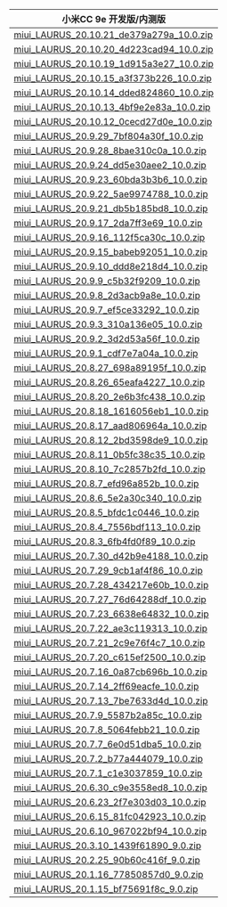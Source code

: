 | 小米CC 9e  开发版/内测版    |
| ---- |
| [miui_LAURUS_20.10.21_de379a279a_10.0.zip](https://hugeota.d.miui.com/20.10.21/miui_LAURUS_20.10.21_de379a279a_10.0.zip)    |
| [miui_LAURUS_20.10.20_4d223cad94_10.0.zip](https://hugeota.d.miui.com/20.10.20/miui_LAURUS_20.10.20_4d223cad94_10.0.zip)    |
| [miui_LAURUS_20.10.19_1d915a3e27_10.0.zip](https://hugeota.d.miui.com/20.10.19/miui_LAURUS_20.10.19_1d915a3e27_10.0.zip)    |
| [miui_LAURUS_20.10.15_a3f373b226_10.0.zip](https://hugeota.d.miui.com/20.10.15/miui_LAURUS_20.10.15_a3f373b226_10.0.zip)    |
| [miui_LAURUS_20.10.14_dded824860_10.0.zip](https://hugeota.d.miui.com/20.10.14/miui_LAURUS_20.10.14_dded824860_10.0.zip)    |
| [miui_LAURUS_20.10.13_4bf9e2e83a_10.0.zip](https://hugeota.d.miui.com/20.10.13/miui_LAURUS_20.10.13_4bf9e2e83a_10.0.zip)    |
| [miui_LAURUS_20.10.12_0cecd27d0e_10.0.zip](https://hugeota.d.miui.com/20.10.12/miui_LAURUS_20.10.12_0cecd27d0e_10.0.zip)    |
| [miui_LAURUS_20.9.29_7bf804a30f_10.0.zip](https://hugeota.d.miui.com/20.9.29/miui_LAURUS_20.9.29_7bf804a30f_10.0.zip)    |
| [miui_LAURUS_20.9.28_8bae310c0a_10.0.zip](https://hugeota.d.miui.com/20.9.28/miui_LAURUS_20.9.28_8bae310c0a_10.0.zip)    |
| [miui_LAURUS_20.9.24_dd5e30aee2_10.0.zip](https://hugeota.d.miui.com/20.9.24/miui_LAURUS_20.9.24_dd5e30aee2_10.0.zip)    |
| [miui_LAURUS_20.9.23_60bda3b3b6_10.0.zip](https://hugeota.d.miui.com/20.9.23/miui_LAURUS_20.9.23_60bda3b3b6_10.0.zip)    |
| [miui_LAURUS_20.9.22_5ae9974788_10.0.zip](https://hugeota.d.miui.com/20.9.22/miui_LAURUS_20.9.22_5ae9974788_10.0.zip)    |
| [miui_LAURUS_20.9.21_db5b185bd8_10.0.zip](https://hugeota.d.miui.com/20.9.21/miui_LAURUS_20.9.21_db5b185bd8_10.0.zip)    |
| [miui_LAURUS_20.9.17_2da7ff3e69_10.0.zip](https://hugeota.d.miui.com/20.9.17/miui_LAURUS_20.9.17_2da7ff3e69_10.0.zip)    |
| [miui_LAURUS_20.9.16_112f5ca30c_10.0.zip](https://hugeota.d.miui.com/20.9.16/miui_LAURUS_20.9.16_112f5ca30c_10.0.zip)    |
| [miui_LAURUS_20.9.15_babeb92051_10.0.zip](https://hugeota.d.miui.com/20.9.15/miui_LAURUS_20.9.15_babeb92051_10.0.zip)    |
| [miui_LAURUS_20.9.10_ddd8e218d4_10.0.zip](https://hugeota.d.miui.com/20.9.10/miui_LAURUS_20.9.10_ddd8e218d4_10.0.zip)    |
| [miui_LAURUS_20.9.9_c5b32f9209_10.0.zip](https://hugeota.d.miui.com/20.9.9/miui_LAURUS_20.9.9_c5b32f9209_10.0.zip)    |
| [miui_LAURUS_20.9.8_2d3acb9a8e_10.0.zip](https://hugeota.d.miui.com/20.9.8/miui_LAURUS_20.9.8_2d3acb9a8e_10.0.zip)    |
| [miui_LAURUS_20.9.7_ef5ce33292_10.0.zip](https://hugeota.d.miui.com/20.9.7/miui_LAURUS_20.9.7_ef5ce33292_10.0.zip)    |
| [miui_LAURUS_20.9.3_310a136e05_10.0.zip](https://hugeota.d.miui.com/20.9.3/miui_LAURUS_20.9.3_310a136e05_10.0.zip)    |
| [miui_LAURUS_20.9.2_3d2d53a56f_10.0.zip](https://hugeota.d.miui.com/20.9.2/miui_LAURUS_20.9.2_3d2d53a56f_10.0.zip)    |
| [miui_LAURUS_20.9.1_cdf7e7a04a_10.0.zip](https://hugeota.d.miui.com/20.9.1/miui_LAURUS_20.9.1_cdf7e7a04a_10.0.zip)    |
| [miui_LAURUS_20.8.27_698a89195f_10.0.zip](https://hugeota.d.miui.com/20.8.27/miui_LAURUS_20.8.27_698a89195f_10.0.zip)    |
| [miui_LAURUS_20.8.26_65eafa4227_10.0.zip](https://hugeota.d.miui.com/20.8.26/miui_LAURUS_20.8.26_65eafa4227_10.0.zip)    |
| [miui_LAURUS_20.8.20_2e6b3fc438_10.0.zip](https://hugeota.d.miui.com/20.8.20/miui_LAURUS_20.8.20_2e6b3fc438_10.0.zip)    |
| [miui_LAURUS_20.8.18_1616056eb1_10.0.zip](https://hugeota.d.miui.com/20.8.18/miui_LAURUS_20.8.18_1616056eb1_10.0.zip)    |
| [miui_LAURUS_20.8.17_aad806964a_10.0.zip](https://hugeota.d.miui.com/20.8.17/miui_LAURUS_20.8.17_aad806964a_10.0.zip)    |
| [miui_LAURUS_20.8.12_2bd3598de9_10.0.zip](https://hugeota.d.miui.com/20.8.12/miui_LAURUS_20.8.12_2bd3598de9_10.0.zip)    |
| [miui_LAURUS_20.8.11_0b5fc38c35_10.0.zip](https://hugeota.d.miui.com/20.8.11/miui_LAURUS_20.8.11_0b5fc38c35_10.0.zip)    |
| [miui_LAURUS_20.8.10_7c2857b2fd_10.0.zip](https://hugeota.d.miui.com/20.8.10/miui_LAURUS_20.8.10_7c2857b2fd_10.0.zip)    |
| [miui_LAURUS_20.8.7_efd96a852b_10.0.zip](https://hugeota.d.miui.com/20.8.7/miui_LAURUS_20.8.7_efd96a852b_10.0.zip)    |
| [miui_LAURUS_20.8.6_5e2a30c340_10.0.zip](https://hugeota.d.miui.com/20.8.6/miui_LAURUS_20.8.6_5e2a30c340_10.0.zip)    |
| [miui_LAURUS_20.8.5_bfdc1c0446_10.0.zip](https://hugeota.d.miui.com/20.8.5/miui_LAURUS_20.8.5_bfdc1c0446_10.0.zip)    |
| [miui_LAURUS_20.8.4_7556bdf113_10.0.zip](https://hugeota.d.miui.com/20.8.4/miui_LAURUS_20.8.4_7556bdf113_10.0.zip)    |
| [miui_LAURUS_20.8.3_6fb4fd0f89_10.0.zip](https://hugeota.d.miui.com/20.8.3/miui_LAURUS_20.8.3_6fb4fd0f89_10.0.zip)    |
| [miui_LAURUS_20.7.30_d42b9e4188_10.0.zip](https://hugeota.d.miui.com/20.7.30/miui_LAURUS_20.7.30_d42b9e4188_10.0.zip)    |
| [miui_LAURUS_20.7.29_9cb1af4f86_10.0.zip](https://hugeota.d.miui.com/20.7.29/miui_LAURUS_20.7.29_9cb1af4f86_10.0.zip)    |
| [miui_LAURUS_20.7.28_434217e60b_10.0.zip](https://hugeota.d.miui.com/20.7.28/miui_LAURUS_20.7.28_434217e60b_10.0.zip)    |
| [miui_LAURUS_20.7.27_76d64288df_10.0.zip](https://hugeota.d.miui.com/20.7.27/miui_LAURUS_20.7.27_76d64288df_10.0.zip)    |
| [miui_LAURUS_20.7.23_6638e64832_10.0.zip](https://hugeota.d.miui.com/20.7.23/miui_LAURUS_20.7.23_6638e64832_10.0.zip)    |
| [miui_LAURUS_20.7.22_ae3c119313_10.0.zip](https://hugeota.d.miui.com/20.7.22/miui_LAURUS_20.7.22_ae3c119313_10.0.zip)    |
| [miui_LAURUS_20.7.21_2c9e76f4c7_10.0.zip](https://hugeota.d.miui.com/20.7.21/miui_LAURUS_20.7.21_2c9e76f4c7_10.0.zip)    |
| [miui_LAURUS_20.7.20_c615ef2500_10.0.zip](https://hugeota.d.miui.com/20.7.20/miui_LAURUS_20.7.20_c615ef2500_10.0.zip)    |
| [miui_LAURUS_20.7.16_0a87cb696b_10.0.zip](https://hugeota.d.miui.com/20.7.16/miui_LAURUS_20.7.16_0a87cb696b_10.0.zip)    |
| [miui_LAURUS_20.7.14_2ff69eacfe_10.0.zip](https://hugeota.d.miui.com/20.7.14/miui_LAURUS_20.7.14_2ff69eacfe_10.0.zip)    |
| [miui_LAURUS_20.7.13_7be7633d4d_10.0.zip](https://hugeota.d.miui.com/20.7.13/miui_LAURUS_20.7.13_7be7633d4d_10.0.zip)    |
| [miui_LAURUS_20.7.9_5587b2a85c_10.0.zip](https://hugeota.d.miui.com/20.7.9/miui_LAURUS_20.7.9_5587b2a85c_10.0.zip)    |
| [miui_LAURUS_20.7.8_5064febb21_10.0.zip](https://hugeota.d.miui.com/20.7.8/miui_LAURUS_20.7.8_5064febb21_10.0.zip)    |
| [miui_LAURUS_20.7.7_6e0d51dba5_10.0.zip](https://hugeota.d.miui.com/20.7.7/miui_LAURUS_20.7.7_6e0d51dba5_10.0.zip)    |
| [miui_LAURUS_20.7.2_b77a444079_10.0.zip](https://hugeota.d.miui.com/20.7.2/miui_LAURUS_20.7.2_b77a444079_10.0.zip)    |
| [miui_LAURUS_20.7.1_c1e3037859_10.0.zip](https://hugeota.d.miui.com/20.7.1/miui_LAURUS_20.7.1_c1e3037859_10.0.zip)    |
| [miui_LAURUS_20.6.30_c9e3558ed8_10.0.zip](https://hugeota.d.miui.com/20.6.30/miui_LAURUS_20.6.30_c9e3558ed8_10.0.zip)    |
| [miui_LAURUS_20.6.23_2f7e303d03_10.0.zip](https://hugeota.d.miui.com/20.6.23/miui_LAURUS_20.6.23_2f7e303d03_10.0.zip)    |
| [miui_LAURUS_20.6.15_81fc042923_10.0.zip](https://hugeota.d.miui.com/20.6.15/miui_LAURUS_20.6.15_81fc042923_10.0.zip)    |
| [miui_LAURUS_20.6.10_967022bf94_10.0.zip](https://hugeota.d.miui.com/20.6.10/miui_LAURUS_20.6.10_967022bf94_10.0.zip)    |
| [miui_LAURUS_20.3.10_1439f61890_9.0.zip](https://hugeota.d.miui.com/20.3.10/miui_LAURUS_20.3.10_1439f61890_9.0.zip)    |
| [miui_LAURUS_20.2.25_90b60c416f_9.0.zip](https://hugeota.d.miui.com/20.2.25/miui_LAURUS_20.2.25_90b60c416f_9.0.zip)    |
| [miui_LAURUS_20.1.16_77850857d0_9.0.zip](https://hugeota.d.miui.com/20.1.16/miui_LAURUS_20.1.16_77850857d0_9.0.zip)    |
| [miui_LAURUS_20.1.15_bf75691f8c_9.0.zip](https://hugeota.d.miui.com/20.1.15/miui_LAURUS_20.1.15_bf75691f8c_9.0.zip)    |
